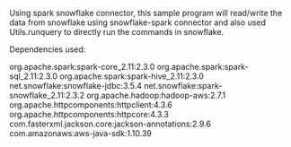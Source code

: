 Using spark snowflake connector, this sample program will read/write the data from snowflake using snowflake-spark connector and also used Utils.runquery to directly run the commands in snowflake.

Dependencies used:

org.apache.spark:spark-core_2.11:2.3.0
org.apache.spark:spark-sql_2.11:2.3.0
org.apache.spark:spark-hive_2.11:2.3.0
net.snowflake:snowflake-jdbc:3.5.4
net.snowflake:spark-snowflake_2.11:2.3.2
org.apache.hadoop:hadoop-aws:2.7.1
org.apache.httpcomponents:httpclient:4.3.6
org.apache.httpcomponents:httpcore:4.3.3
com.fasterxml.jackson.core:jackson-annotations:2.9.6
com.amazonaws:aws-java-sdk:1.10.39